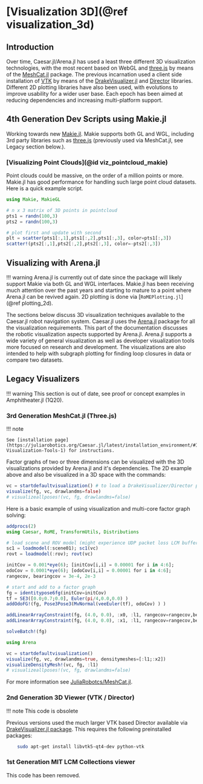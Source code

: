 # [Visualization 3D](@ref visualization_3d)

## Introduction

Over time, Caesar.jl/Arena.jl has used a least three different 3D visualization technologies, with the most recent based on WebGL and [three.js](https://threejs.org/) by means of the [MeshCat.jl](https://github.com/rdeits/MeshCat.jl) package.
The previous incarnation used a client side installation of [VTK](https://www.vtk.org/)  by means of the [DrakeVisualizer.jl](https://github.com/rdeits/DrakeVisualizer.jl) and [Director](https://github.com/RobotLocomotion/director) libraries.
Different 2D plotting libraries have also been used, with evolutions to improve usability for a wider user base.
Each epoch has been aimed at reducing dependencies and increasing multi-platform support.

## 4th Generation Dev Scripts using Makie.jl

Working towards new [Makie.jl](https://github.com/JuliaPlots/Makie.jl).  Makie supports both GL and WGL, including 3rd party libraries such as [three.js](https://threejs.org/) (previously used via MeshCat.jl, see Legacy section below.).
### [Visualizing Point Clouds](@id viz_pointcloud_makie)

Point clouds could be massive, on the order of a million points or more.  Makie.jl has good performance for handling such large point cloud datasets.  Here is a quick example script.
```julia
using Makie, MakieGL

# n x 3 matrix of 3D points in pointcloud
pts1 = randn(100,3)
pts2 = randn(100,3)

# plot first and update with second
plt = scatter(pts1[:,1],pts1[:,2],pts1[:,3], color=pts1[:,3])
scatter!(pts2[:,1],pts2[:,2],pts2[:,3], color=-pts2[:,3])
```
## Visualizing with Arena.jl

!!! warning
    Arena.jl is currently out of date since the package will likely support Makie via both GL and WGL interfaces.  Makie.jl has been receiving much attention over the past years and starting to mature to a point where Arena.jl can be revived again.  2D plotting is done via [`RoMEPlotting.jl`](@ref plotting_2d).

The sections below discuss 3D visualization techniques available to the Caesar.jl robot navigation system.
Caesar.jl uses the [Arena.jl](https://github.com/dehann/Arena.jl) package for all the visualization requirements.  This part of the documentation discusses the robotic visualization aspects supported by Arena.jl.
Arena.jl supports a wide variety of general visualization as well as developer visualization tools more focused on research and development.
The visualizations are also intended to help with subgraph plotting for finding loop closures in data or compare two datasets.

## Legacy Visualizers

!!! warning
    This section is out of date, see proof or concept examples in Amphitheater.jl (1Q20).

### 3rd Generation MeshCat.jl (Three.js)

!!! note

    See [installation page](https://juliarobotics.org/Caesar.jl/latest/installation_environment/#Install-Visualization-Tools-1) for instructions.

Factor graphs of two or three dimensions can be visualized with the 3D visualizations provided by Arena.jl and it's dependencies.
The 2D example above and also be visualized in a 3D space with the commands:
```julia
vc = startdefaultvisualization() # to load a DrakeVisualizer/Director process instance
visualize(fg, vc, drawlandms=false)
# visualizeallposes!(vc, fg, drawlandms=false)
```  

Here is a basic example of using visualization and multi-core factor graph solving:
```julia
addprocs(2)
using Caesar, RoME, TransformUtils, Distributions

# load scene and ROV model (might experience UDP packet loss LCM buffer not set)
sc1 = loadmodel(:scene01); sc1(vc)
rovt = loadmodel(:rov); rovt(vc)

initCov = 0.001*eye(6); [initCov[i,i] = 0.00001 for i in 4:6];
odoCov = 0.0001*eye(6); [odoCov[i,i] = 0.00001 for i in 4:6];
rangecov, bearingcov = 3e-4, 2e-3

# start and add to a factor graph
fg = identitypose6fg(initCov=initCov)
tf = SE3([0.0;0.7;0.0], Euler(pi/4,0.0,0.0) )
addOdoFG!(fg, Pose3Pose3(MvNormal(veeEuler(tf), odoCov) ) )

addLinearArrayConstraint(fg, (4.0, 0.0), :x0, :l1, rangecov=rangecov,bearingcov=bearingcov)
addLinearArrayConstraint(fg, (4.0, 0.0), :x1, :l1, rangecov=rangecov,bearingcov=bearingcov)

solveBatch!(fg)

using Arena

vc = startdefaultvisualization()
visualize(fg, vc, drawlandms=true, densitymeshes=[:l1;:x2])
visualizeDensityMesh!(vc, fg, :l1)
# visualizeallposes!(vc, fg, drawlandms=false)
```

For more information see [JuliaRobotcs/MeshCat.jl](https://github.com/rdeits/MeshCat.jl).

### 2nd Generation 3D Viewer (VTK / Director)

!!! note
    This code is obsolete

Previous versions used the much larger VTK based Director available via [DrakeVisualizer.jl package](https://github.com/rdeits/DrakeVisualizer.jl).  This requires the following preinstalled packages:
```bash
    sudo apt-get install libvtk5-qt4-dev python-vtk
```

### 1st Generation MIT LCM Collections viewer

This code has been removed.